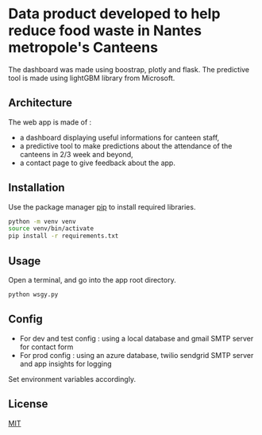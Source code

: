 # Data product developed to help reduce food waste in Nantes metropole's Canteens

The dashboard was made using boostrap, plotly and flask. The predictive tool is made using lightGBM library from Microsoft.

## Architecture

The web app is made of :
- a dashboard displaying useful informations for canteen staff,
- a predictive tool to make predictions about the attendance of the canteens in 2/3 week and beyond,
- a contact page to give feedback about the app.

## Installation

Use the package manager [pip](https://pip.pypa.io/en/stable/) to install required libraries.

```bash
python -m venv venv
source venv/bin/activate
pip install -r requirements.txt
```

## Usage

Open a terminal, and go into the app root directory.

```bash
python wsgy.py
```

## Config

- For dev and test config : using a local database and gmail SMTP server for contact form 
- For prod config : using an azure database, twilio sendgrid SMTP server and app insights for logging

Set environment variables accordingly.

## License
[MIT](https://choosealicense.com/licenses/mit/)

